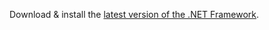 Download & install the [latest version of the .NET Framework](https://www.microsoft.com/net/download/framework).